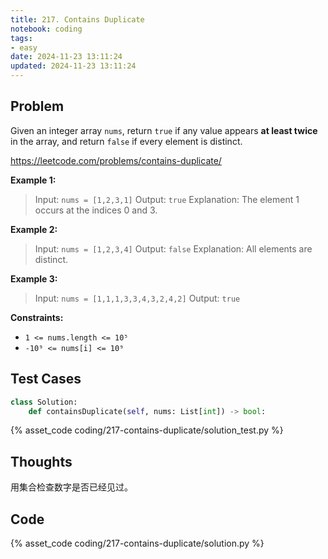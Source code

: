 ```yaml
---
title: 217. Contains Duplicate
notebook: coding
tags:
- easy
date: 2024-11-23 13:11:24
updated: 2024-11-23 13:11:24
---
```

## Problem

Given an integer array `nums`, return `true` if any value appears **at least twice** in the array, and return `false` if every element is distinct.

<https://leetcode.com/problems/contains-duplicate/>

**Example 1:**

> Input: `nums = [1,2,3,1]`
> Output: `true`
> Explanation:
> The element 1 occurs at the indices 0 and 3.

**Example 2:**

> Input: `nums = [1,2,3,4]`
> Output: `false`
> Explanation:
> All elements are distinct.

**Example 3:**

> Input: `nums = [1,1,1,3,3,4,3,2,4,2]`
> Output: `true`

**Constraints:**

- `1 <= nums.length <= 10⁵`
- `-10⁹ <= nums[i] <= 10⁹`

## Test Cases

``` python
class Solution:
    def containsDuplicate(self, nums: List[int]) -> bool:
```

{% asset_code coding/217-contains-duplicate/solution_test.py %}

## Thoughts

用集合检查数字是否已经见过。

## Code

{% asset_code coding/217-contains-duplicate/solution.py %}

